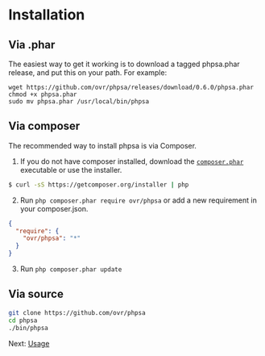 # Installation

## Via .phar

The easiest way to get it working is to download a tagged phpsa.phar release, and put this on your path. For example:

```
wget https://github.com/ovr/phpsa/releases/download/0.6.0/phpsa.phar
chmod +x phpsa.phar
sudo mv phpsa.phar /usr/local/bin/phpsa
```

## Via composer

The recommended way to install phpsa is via Composer.

1. If you do not have composer installed, download the [`composer.phar`](https://getcomposer.org/composer.phar) executable or use the installer.

``` sh
$ curl -sS https://getcomposer.org/installer | php
```

2. Run `php composer.phar require ovr/phpsa` or add a new requirement in your composer.json.

``` json
{
  "require": {
    "ovr/phpsa": "*"
  }
}
```

3. Run `php composer.phar update`


## Via source

```sh
git clone https://github.com/ovr/phpsa
cd phpsa
./bin/phpsa
```

Next: [Usage](./02_Usage.md)
